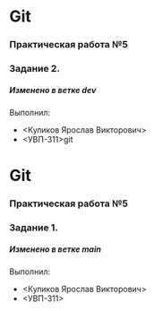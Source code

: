 
# Git
### Практическая работа №5
### Задание 2.
##### Изменено в ветке dev
Выполнил:
* <Куликов Ярослав Викторович>
* <УВП-311>git

# Git 
### Практическая работа №5 
### Задание 1. 
##### Изменено в ветке main
Выполнил: 
* <Куликов Ярослав Викторович> 
* <УВП-311> 
